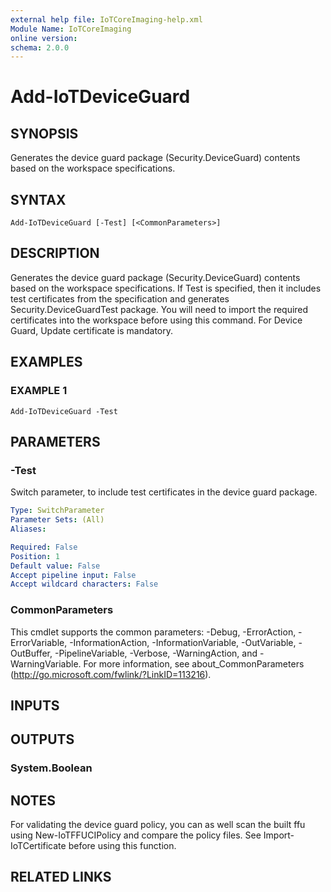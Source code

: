 ```yaml
---
external help file: IoTCoreImaging-help.xml
Module Name: IoTCoreImaging
online version:
schema: 2.0.0
---
```


# Add-IoTDeviceGuard

## SYNOPSIS
Generates the device guard package (Security.DeviceGuard) contents based on the workspace specifications.

## SYNTAX

```
Add-IoTDeviceGuard [-Test] [<CommonParameters>]
```

## DESCRIPTION
Generates the device guard package (Security.DeviceGuard) contents based on the workspace specifications.
If Test is specified, then it includes test certificates from the specification and generates Security.DeviceGuardTest package.
You will need to import the required certificates into the workspace before using this command.
For Device Guard, Update certificate is mandatory.

## EXAMPLES

### EXAMPLE 1
```
Add-IoTDeviceGuard -Test
```

## PARAMETERS

### -Test
Switch parameter, to include test certificates in the device guard package.

```yaml
Type: SwitchParameter
Parameter Sets: (All)
Aliases:

Required: False
Position: 1
Default value: False
Accept pipeline input: False
Accept wildcard characters: False
```

### CommonParameters
This cmdlet supports the common parameters: -Debug, -ErrorAction, -ErrorVariable, -InformationAction, -InformationVariable, -OutVariable, -OutBuffer, -PipelineVariable, -Verbose, -WarningAction, and -WarningVariable.
For more information, see about_CommonParameters (http://go.microsoft.com/fwlink/?LinkID=113216).

## INPUTS

## OUTPUTS

### System.Boolean

## NOTES
For validating the device guard policy, you can as well scan the built ffu using New-IoTFFUCIPolicy and compare the policy files.
See Import-IoTCertificate before using this function.

## RELATED LINKS
